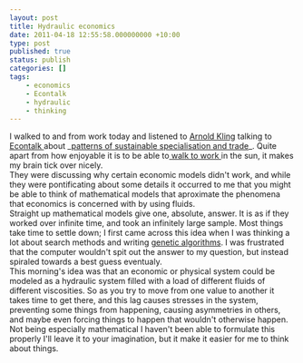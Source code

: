 ```yaml
---
layout: post
title: Hydraulic economics
date: 2011-04-18 12:55:58.000000000 +10:00
type: post
published: true
status: publish
categories: []
tags:
    - economics
    - Econtalk
    - hydraulic
    - thinking
---
```


<p>I walked to and from work today and listened to <a href="http://arnoldkling.com/">Arnold Kling</a> talking to <a href="http://www.econtalk.org">Econtalk </a>about _<a title="PSST" href="http://www.econtalk.org/archives/2011/02/kling_on_patter.html">patterns of sustainable specialisation and trade</a>_. Quite apart from how enjoyable it is to be able to<a title="a nerdy map" href="http://goo.gl/maps/FY4p"> walk to work </a>in the sun, it makes my brain tick over nicely.<br />
They were discussing why certain economic models didn't work, and while they were pontificating about some details it occurred to me that you might be able to think of mathematical models that aproximate the phenomena that economics is concerned with by using fluids.<br />
Straight up mathematical models give one, absolute, answer. It is as if they worked over infinite time, and took an infinitely large sample. Most things take time to settle down; I first came across this idea when I was thinking a lot about search methods and writing <a title=" a lecture I gave a very long time ago" href="https://notionparallax.co.uk/2008/genetic-algorithms-lecture">genetic algorithms</a>. I was frustrated that the computer wouldn't spit out the answer to my question, but instead spiraled towards a best guess eventualy.<br />
This morning's idea was that an economic or physical system could be modeled as a hydraulic system filled with a load of different fluids of different viscosities. So as you try to move from one value to another it takes time to get there, and this lag causes stresses in the system, preventing some things from happening, causing asymmetries in others, and maybe even forcing things to happen that wouldn't otherwise happen.<br />
Not being especially mathematical I haven't been able to formulate this properly I'll leave it to your imagination, but it make it easier for me to think about things.</p>
